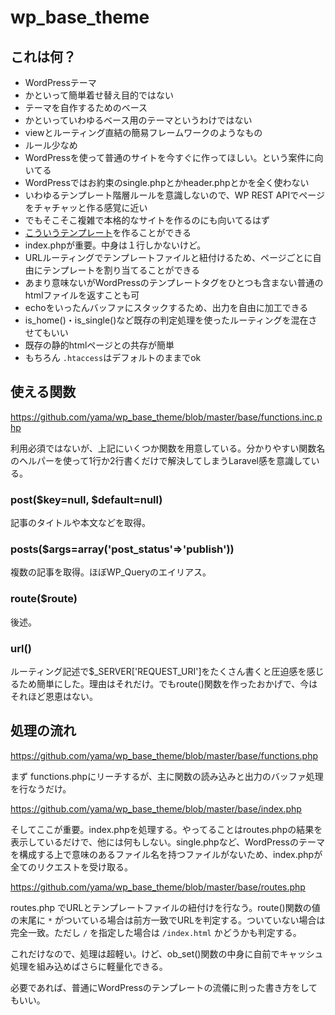 # wp_base_theme

## これは何？

* WordPressテーマ
* かといって簡単着せ替え目的ではない
* テーマを自作するためのベース
* かといっていわゆるベース用のテーマというわけではない
* viewとルーティング直結の簡易フレームワークのようなもの
* ルール少なめ
* WordPressを使って普通のサイトを今すぐに作ってほしい。という案件に向いてる
* WordPressではお約束のsingle.phpとかheader.phpとかを全く使わない
* いわゆるテンプレート階層ルールを意識しないので、WP REST APIでページをチャチャッと作る感覚に近い
* でもそこそこ複雑で本格的なサイトを作るのにも向いてるはず
* [こういうテンプレート](base/tpl/sample/detail.html)を作ることができる
* index.phpが重要。中身は１行しかないけど。
* URLルーティングでテンプレートファイルと紐付けるため、ページごとに自由にテンプレートを割り当てることができる
* あまり意味ないがWordPressのテンプレートタグをひとつも含まない普通のhtmlファイルを返すことも可
* echoをいったんバッファにスタックするため、出力を自由に加工できる
* is_home()・is_single()など既存の判定処理を使ったルーティングを混在させてもいい
* 既存の静的htmlページとの共存が簡単
* もちろん `.htaccess`はデフォルトのままでok

## 使える関数

https://github.com/yama/wp_base_theme/blob/master/base/functions.inc.php

利用必須ではないが、上記にいくつか関数を用意している。分かりやすい関数名のヘルパーを使って1行か2行書くだけで解決してしまうLaravel感を意識している。

### post($key=null, $default=null)

記事のタイトルや本文などを取得。

### posts($args=array('post_status'=>'publish'))

複数の記事を取得。ほぼWP_Queryのエイリアス。

### route($route)

後述。

### url()

ルーティング記述で$_SERVER\['REQUEST_URI'\]をたくさん書くと圧迫感を感じるため簡単にした。理由はそれだけ。でもroute()関数を作ったおかげで、今はそれほど恩恵はない。

## 処理の流れ

https://github.com/yama/wp_base_theme/blob/master/base/functions.php

まず functions.phpにリーチするが、主に関数の読み込みと出力のバッファ処理を行なうだけ。

https://github.com/yama/wp_base_theme/blob/master/base/index.php

そしてここが重要。index.phpを処理する。やってることはroutes.phpの結果を表示しているだけで、他には何もしない。single.phpなど、WordPressのテーマを構成する上で意味のあるファイル名を持つファイルがないため、index.phpが全てのリクエストを受け取る。

https://github.com/yama/wp_base_theme/blob/master/base/routes.php

routes.php でURLとテンプレートファイルの紐付けを行なう。route()関数の値の末尾に `*` がついている場合は前方一致でURLを判定する。ついていない場合は完全一致。ただし `/` を指定した場合は `/index.html` かどうかも判定する。

これだけなので、処理は超軽い。けど、ob_set()関数の中身に自前でキャッシュ処理を組み込めばさらに軽量化できる。

必要であれば、普通にWordPressのテンプレートの流儀に則った書き方をしてもいい。

